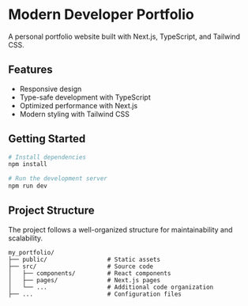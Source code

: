 # Modern Developer Portfolio

A personal portfolio website built with Next.js, TypeScript, and Tailwind CSS.

## Features

- Responsive design
- Type-safe development with TypeScript
- Optimized performance with Next.js
- Modern styling with Tailwind CSS

## Getting Started

```bash
# Install dependencies
npm install

# Run the development server
npm run dev
```

## Project Structure

The project follows a well-organized structure for maintainability and scalability.

```
my_portfolio/
├── public/                 # Static assets
├── src/                    # Source code
│   ├── components/         # React components
│   ├── pages/              # Next.js pages
│   └── ...                 # Additional code organization
├── ...                     # Configuration files
```
